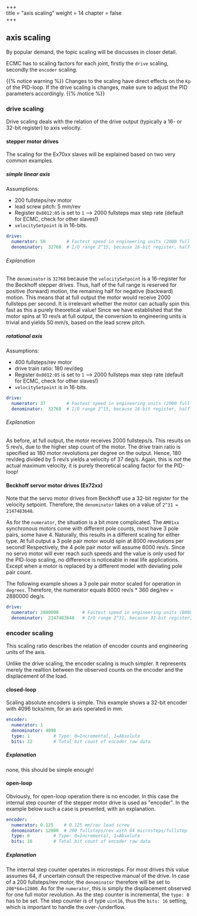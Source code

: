 +++  
title = "axis scaling"
weight = 14
chapter = false  
+++

## axis scaling
By popular demand, the topic scaling will be discusses in closer detail.

ECMC has to scaling factors for each joint, firstly the `drive` scaling, secondly the `encoder` scaling.

{{% notice warning %}}
Changes to the scaling have direct effects on the `Kp` of the PID-loop.
If the drive scaling is changes, make sure to adjust the PID parameters accordingly.
{{% /notice %}}

### drive scaling
Drive scaling deals with the relation of the drive output (typically a 16- or 32-bit register) to axis velocity.

#### stepper motor drives
The scaling for the Ex70xx slaves will be explained based on two very common examples.

##### simple linear axis
Assumptions:
* 200 fullsteps/rev motor
* lead screw pitch: 5 mm/rev
* Register `0x8012:05` is set to `1` --> 2000 fullsteps max step rate (default for ECMC, check for other slaves!)
* `velocitySetpoint` is in 16-bits.

```yaml
drive:
  numerator: 50        # Fastest speed in engineering units (2000 full steps / s --> 10 rev/s * 50 mm/rev --> 50 mm/s)
  denominator:  32768  # I/O range 2^15, because 16-bit register, half is forward, the other half is backward
```

###### Explanation
The `denominator` is `32768` because the `velocitySetpoint` is a 16-register for the Beckhoff stepper drives.
Thus, half of the full range is reserved for positive (forward) motion, the remaining half for negative (backward) motion.
This means that at full output the motor would receive 2000 fullsteps per second.
It is irrelevant whether the motor can actually spin this fast as this a purely theoretical value!
Since we have established that the motor spins at 10 rev/s at full output, the conversion to engineering units is trivial and yields 50 mm/s, based on the lead screw pitch.

##### rotational axis
Assumptions:
* 400 fullsteps/rev motor
* drive train ratio: 180 rev/deg
* Register `0x8012:05` is set to `1` --> 2000 fullsteps max step rate (default for ECMC, check for other slaves!)
* `velocitySetpoint` is in 16-bits.

```yaml
drive:
  numerator: 37        # Fastest speed in engineering units (2000 full steps / s --> 5 rev/s * (180 rev/deg)^-1 --> 37 deg/s)
  denominator:  32768  # I/O range 2^15, because 16-bit register, half is forward, the other half is backward
```

###### Explanation
As before, at full output, the motor receives 2000 fullsteps/s.
This results on 5 rev/s, due to the higher step count of the motor.
The drive train ratio is specified as 180 motor revolutions per degree on the output.
Hence, 180 rev/deg divided by 5 rev/s yields a velocity of 37 deg/s.
Again, this is _not_ the actual maximum velocity, it is purely theoretical scaling factor for the PID-loop!

#### Beckhoff servor motor drives (Ex72xx)
Note that the servo motor drives from Beckhoff use a 32-bit register for the velocity setpoint.
Therefore, the `denominator` takes on a value of `2^31 = 2147483648`.

As for the `numerator`, the situation is a bit more complicated.
The `AM81xx` synchronous motors come with different pole counts, most have 3 pole pairs, some have 4.
 Naturally, this results in a different scaling for either type.
At full output a 3 pole pair motor would spin at 8000 revolutions per second!
Respectively, the 4 pole pair motor will assume 6000 rev/s.
Since no servo motor will ever reach such speeds and the value is only used for the PID-loop scaling, no difference is noticeable in real life applications.
Except when a motor is replaced by a different model with deviating pole pair count.

The following example shows a 3 pole pair motor scaled for operation in `degrees`.
Therefore, the numerator equals 8000 rev/s * 360 deg/rev = 2880000 deg/s.
```yaml
drive:
  numerator: 2880000         # Fastest speed in engineering units (8000 rev/s * 360 deg/rev)
  denominator:  2147483648   # I/O range 2^31, because 32-bit register, half is forward, the other half is backward
```

### encoder scaling
This scaling ratio describes the relation of encoder counts and engineering units of the axis.

Unlike the drive scaling, the encoder scaling is much simpler.
It represents merely the realtion between the observed counts on the encoder and the displacement of the load.

#### closed-loop

Scaling absolute encoders is simple.
This example shows a 32-bit encoder with 4096 ticks/mm, for an axis operated in mm.
```yaml
encoder:
  numerator: 1
  denominator: 4096
  type: 1         # Type: 0=Incremental, 1=Absolute
  bits: 32        # Total bit count of encoder raw data
```

##### Explanation
none, this should be simple enough!

#### open-loop

Obviously, for open-loop operation there is no encoder.
In this case the internal step counter of the stepper motor drive is used as "encoder".
In the example below such a case is presented, with an explanation.

```yaml
encoder:
  numerator: 0.125    # 0.125 mm/rev lead screw
  denominator: 12800  # 200 fullsteps/rev with 64 microsteps/fullstep
  type: 0         # Type: 0=Incremental, 1=Absolute
  bits: 16        # Total bit count of encoder raw data
```

##### Explanation
The internal step counter operates in microsteps.
For most drives this value assumes 64, if uncertain consult the respective manual of the drive.
In case of a 200 fullsteps/rev motor, the `denominator` therefore will be set to `200*64=12800`.
As for the `numerator`, this is simply the displacement observed for one full motor revolution.
As the step counter is incremental, the `type: 0` has to be set.
The step counter is of type `uint16`, thus the `bits: 16` setting, which is important to handle the over-/underflow.
